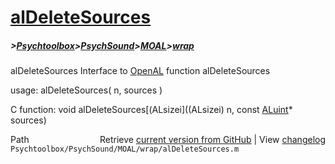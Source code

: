 # [alDeleteSources](alDeleteSources)
##### >[Psychtoolbox](Psychtoolbox)>[PsychSound](PsychSound)>[MOAL](MOAL)>[wrap](wrap)

alDeleteSources  Interface to [OpenAL](OpenAL) function alDeleteSources  
  
usage:  alDeleteSources( n, sources )  
  
C function:  void alDeleteSources[(ALsizei]((ALsizei) n, const [ALuint](ALuint)\* sources)  




<div class="code_header" style="text-align:right;">
  <span style="float:left;">Path&nbsp;&nbsp;</span> <span class="counter">Retrieve <a href=
  "https://raw.github.com/Psychtoolbox-3/Psychtoolbox-3/beta/Psychtoolbox/PsychSound/MOAL/wrap/alDeleteSources.m">current version from GitHub</a> | View <a href=
  "https://github.com/Psychtoolbox-3/Psychtoolbox-3/commits/beta/Psychtoolbox/PsychSound/MOAL/wrap/alDeleteSources.m">changelog</a></span>
</div>
<div class="code">
  <code>Psychtoolbox/PsychSound/MOAL/wrap/alDeleteSources.m</code>
</div>

